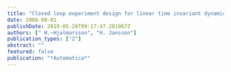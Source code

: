 ```yaml
---
title: "Closed loop experiment design for linear time invariant dynamical systems via LMIs"
date: 2008-00-01
publishDate: 2019-05-28T09:17:47.281067Z
authors: [" H.~Hjalmarsson", "H. Jansson"]
publication_types: ["2"]
abstract: ""
featured: false
publication: "*Automatica*"
---
```


